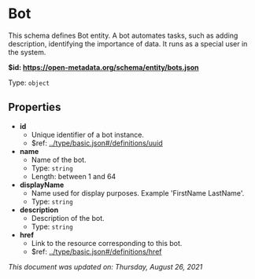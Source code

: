 # Bot

This schema defines Bot entity. A bot automates tasks, such as adding description, identifying the importance of data. It runs as a special user in the system.

<b id="https/open-metadata.org/schema/entity/bots.json">&#36;id: https://open-metadata.org/schema/entity/bots.json</b>

Type: `object`

## Properties
 - **id**
	 - Unique identifier of a bot instance.
	 - $ref: [../type/basic.json#/definitions/uuid](../types/basic.md#uuid)
 - **name**
	 - Name of the bot.
	 - Type: `string`
	 - Length: between 1 and 64
 - **displayName**
	 - Name used for display purposes. Example 'FirstName LastName'.
	 - Type: `string`
 - **description**
	 - Description of the bot.
	 - Type: `string`
 - **href**
	 - Link to the resource corresponding to this bot.
	 - $ref: [../type/basic.json#/definitions/href](../types/basic.md#href)


_This document was updated on: Thursday, August 26, 2021_